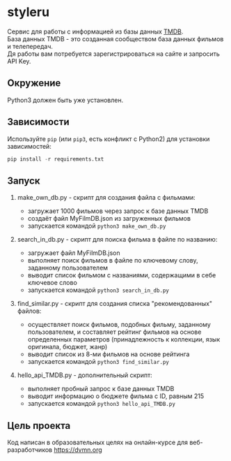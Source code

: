 # styleru
Сервис для работы с информацией из базы данных [TMDB](https://www.themoviedb.org).   
База данных TMDB - это созданная сообществом база данных фильмов и телепередач.   
Дя работы вам потребуется зарегистрироваться на сайте и запросить API Key.

## Окружение
Python3 должен быть уже установлен.

## Зависимости
Используйте `pip` (или `pip3`, есть конфликт с Python2) для установки зависимостей:
```python
pip install -r requirements.txt
```

## Запуск

1) make_own_db.py - скрипт для создания файла с фильмами:
    - загружает 1000 фильмов через запрос к базе данных TMDB
    - создаёт файл MyFilmDB.json из загруженных фильмов
    - запускается командой `python3 make_own_db.py`
    
2) search_in_db.py - скрипт для поиска фильма в файле по названию:
    - загружает файл MyFilmDB.json
    - выполняет поиск фильмов в файле по ключевому слову, заданному пользователем
    - выводит список фильмом с названиями, содержащими в себе ключевое слово
    - запускается командой `python3 search_in_db.py`
    
3) find_similar.py - скрипт для создания списка "рекомендованных" файлов:
    - осуществляет поиск фильмов, подобных фильму, заданному пользователем, и составляет рейтинг фильмов
      на основе определенных параметров (принадлежность к коллекции, язык оригинала, бюджет, жанр)
    - выводит список из 8-ми фильмов на основе рейтинга
    - запускается командой `python3 find_similar.py`
    
4) hello_api_TMDB.py - дополнительный скрипт:
    - выполняет пробный запрос к базе данных TMDB
    - выводит информацию о бюджете фильма с ID, равным 215
    - запускается командой `python3 hello_api_TMDB.py`

## Цель проекта
Код написан в образовательных целях на онлайн-курсе для веб-разработчиков https://dvmn.org
